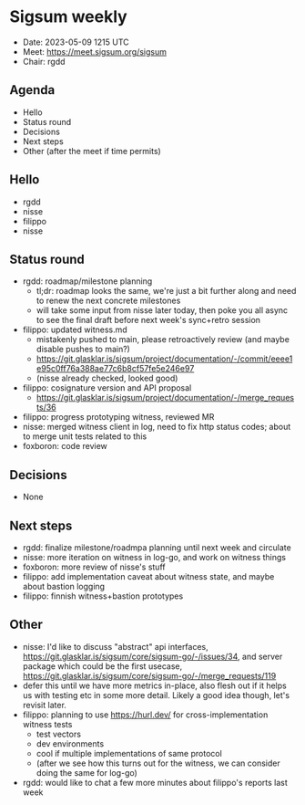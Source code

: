 # Sigsum weekly

  - Date: 2023-05-09 1215 UTC
  - Meet: https://meet.sigsum.org/sigsum
  - Chair: rgdd

## Agenda

  - Hello
  - Status round
  - Decisions
  - Next steps
  - Other (after the meet if time permits)

## Hello

  - rgdd
  - nisse
  - filippo
  - nisse

## Status round

  - rgdd: roadmap/milestone planning
    - tl;dr: roadmap looks the same, we're just a bit further along and need to
      renew the next concrete milestones
    - will take some input from nisse later today, then poke you all async to
      see the final draft before next week's sync+retro session
  - filippo: updated witness.md
      - mistakenly pushed to main, please retroactively review (and maybe
        disable pushes to main?)
      - https://git.glasklar.is/sigsum/project/documentation/-/commit/eeee1e95c0ff76a388ae77c6b8cf57fe5e246e97
      - (nisse already checked, looked good)
  - filippo: cosignature version and API proposal
    - https://git.glasklar.is/sigsum/project/documentation/-/merge_requests/36
  - filippo: progress prototyping witness, reviewed MR
  - nisse: merged witness client in log, need to fix http status codes; about to
    merge unit tests related to this
  - foxboron: code review

## Decisions

  - None

## Next steps

  - rgdd: finalize milestone/roadmpa planning until next week and circulate
  - nisse: more iteration on witness in log-go, and work on witness things
  - foxboron: more review of nisse's stuff
  - filippo: add implementation caveat about witness state, and maybe about
    bastion logging
  - filippo: finnish witness+bastion prototypes

## Other

  - nisse: I'd like to discuss "abstract" api interfaces,
    https://git.glasklar.is/sigsum/core/sigsum-go/-/issues/34, and server
    package which could be the first usecase,
    https://git.glasklar.is/sigsum/core/sigsum-go/-/merge_requests/119
   - defer this until we have more metrics in-place, also flesh out if it helps
     us with testing etc in some more detail.  Likely a good idea though, let's
     revisit later.
  - filippo: planning to use https://hurl.dev/ for cross-implementation witness
    tests
    - test vectors
    - dev environments
    - cool if multiple implementations of same protocol
    - (after we see how this turns out for the witness, we can consider doing
      the same for log-go)
  - rgdd: would like to chat a few more minutes about filippo's reports last
    week
